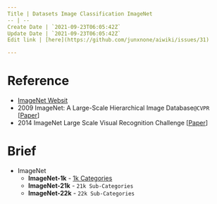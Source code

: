 ```yaml
---
Title | Datasets Image Classification ImageNet
-- | --
Create Date | `2021-09-23T06:05:42Z`
Update Date | `2021-09-23T06:05:42Z`
Edit link | [here](https://github.com/junxnone/aiwiki/issues/31)

---
```

# Reference
- [ImageNet Websit](http://www.image-net.org/index)
- 2009  ImageNet: A Large-Scale Hierarchical Image Database`@CVPR` [[Paper](http://www.image-net.org/static_files/papers/imagenet_cvpr09.pdf)] 
- 2014 ImageNet Large Scale Visual Recognition Challenge [[Paper](https://arxiv.org/abs/1409.0575)]

# Brief
- ImageNet
  - **ImageNet-1k**   - [1k Categories](http://www.image-net.org/challenges/LSVRC/2017/browse-synsets)
  - **ImageNet-21k**   - `21k Sub-Categories`
  - **ImageNet-22k**   - `22k Sub-Categories`

